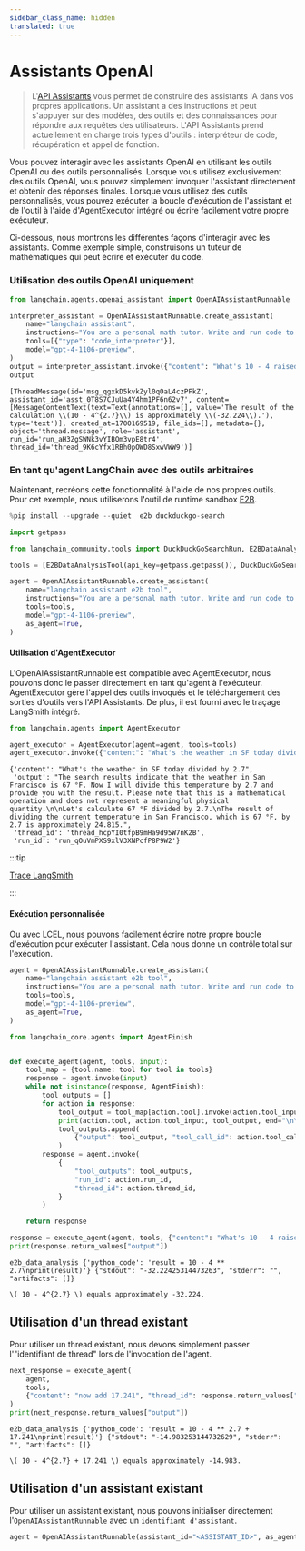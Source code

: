 ```yaml
---
sidebar_class_name: hidden
translated: true
---
```


# Assistants OpenAI

> L'[API Assistants](https://platform.openai.com/docs/assistants/overview) vous permet de construire des assistants IA dans vos propres applications. Un assistant a des instructions et peut s'appuyer sur des modèles, des outils et des connaissances pour répondre aux requêtes des utilisateurs. L'API Assistants prend actuellement en charge trois types d'outils : interpréteur de code, récupération et appel de fonction.

Vous pouvez interagir avec les assistants OpenAI en utilisant les outils OpenAI ou des outils personnalisés. Lorsque vous utilisez exclusivement des outils OpenAI, vous pouvez simplement invoquer l'assistant directement et obtenir des réponses finales. Lorsque vous utilisez des outils personnalisés, vous pouvez exécuter la boucle d'exécution de l'assistant et de l'outil à l'aide d'AgentExecutor intégré ou écrire facilement votre propre exécuteur.

Ci-dessous, nous montrons les différentes façons d'interagir avec les assistants. Comme exemple simple, construisons un tuteur de mathématiques qui peut écrire et exécuter du code.

### Utilisation des outils OpenAI uniquement

```python
from langchain.agents.openai_assistant import OpenAIAssistantRunnable
```

```python
interpreter_assistant = OpenAIAssistantRunnable.create_assistant(
    name="langchain assistant",
    instructions="You are a personal math tutor. Write and run code to answer math questions.",
    tools=[{"type": "code_interpreter"}],
    model="gpt-4-1106-preview",
)
output = interpreter_assistant.invoke({"content": "What's 10 - 4 raised to the 2.7"})
output
```

```output
[ThreadMessage(id='msg_qgxkD5kvkZyl0qOaL4czPFkZ', assistant_id='asst_0T8S7CJuUa4Y4hm1PF6n62v7', content=[MessageContentText(text=Text(annotations=[], value='The result of the calculation \\(10 - 4^{2.7}\\) is approximately \\(-32.224\\).'), type='text')], created_at=1700169519, file_ids=[], metadata={}, object='thread.message', role='assistant', run_id='run_aH3ZgSWNk3vYIBQm3vpE8tr4', thread_id='thread_9K6cYfx1RBh0pOWD8SxwVWW9')]
```

### En tant qu'agent LangChain avec des outils arbitraires

Maintenant, recréons cette fonctionnalité à l'aide de nos propres outils. Pour cet exemple, nous utiliserons l'outil de runtime sandbox [E2B](https://e2b.dev/docs?ref=landing-page-get-started).

```python
%pip install --upgrade --quiet  e2b duckduckgo-search
```

```python
import getpass

from langchain_community.tools import DuckDuckGoSearchRun, E2BDataAnalysisTool

tools = [E2BDataAnalysisTool(api_key=getpass.getpass()), DuckDuckGoSearchRun()]
```

```python
agent = OpenAIAssistantRunnable.create_assistant(
    name="langchain assistant e2b tool",
    instructions="You are a personal math tutor. Write and run code to answer math questions. You can also search the internet.",
    tools=tools,
    model="gpt-4-1106-preview",
    as_agent=True,
)
```

#### Utilisation d'AgentExecutor

L'OpenAIAssistantRunnable est compatible avec AgentExecutor, nous pouvons donc le passer directement en tant qu'agent à l'exécuteur. AgentExecutor gère l'appel des outils invoqués et le téléchargement des sorties d'outils vers l'API Assistants. De plus, il est fourni avec le traçage LangSmith intégré.

```python
from langchain.agents import AgentExecutor

agent_executor = AgentExecutor(agent=agent, tools=tools)
agent_executor.invoke({"content": "What's the weather in SF today divided by 2.7"})
```

```output
{'content': "What's the weather in SF today divided by 2.7",
 'output': "The search results indicate that the weather in San Francisco is 67 °F. Now I will divide this temperature by 2.7 and provide you with the result. Please note that this is a mathematical operation and does not represent a meaningful physical quantity.\n\nLet's calculate 67 °F divided by 2.7.\nThe result of dividing the current temperature in San Francisco, which is 67 °F, by 2.7 is approximately 24.815.",
 'thread_id': 'thread_hcpYI0tfpB9mHa9d95W7nK2B',
 'run_id': 'run_qOuVmPXS9xlV3XNPcfP8P9W2'}
```

:::tip

[Trace LangSmith](https://smith.langchain.com/public/6750972b-0849-4beb-a8bb-353d424ffade/r)

:::

#### Exécution personnalisée

Ou avec LCEL, nous pouvons facilement écrire notre propre boucle d'exécution pour exécuter l'assistant. Cela nous donne un contrôle total sur l'exécution.

```python
agent = OpenAIAssistantRunnable.create_assistant(
    name="langchain assistant e2b tool",
    instructions="You are a personal math tutor. Write and run code to answer math questions.",
    tools=tools,
    model="gpt-4-1106-preview",
    as_agent=True,
)
```

```python
from langchain_core.agents import AgentFinish


def execute_agent(agent, tools, input):
    tool_map = {tool.name: tool for tool in tools}
    response = agent.invoke(input)
    while not isinstance(response, AgentFinish):
        tool_outputs = []
        for action in response:
            tool_output = tool_map[action.tool].invoke(action.tool_input)
            print(action.tool, action.tool_input, tool_output, end="\n\n")
            tool_outputs.append(
                {"output": tool_output, "tool_call_id": action.tool_call_id}
            )
        response = agent.invoke(
            {
                "tool_outputs": tool_outputs,
                "run_id": action.run_id,
                "thread_id": action.thread_id,
            }
        )

    return response
```

```python
response = execute_agent(agent, tools, {"content": "What's 10 - 4 raised to the 2.7"})
print(response.return_values["output"])
```

```output
e2b_data_analysis {'python_code': 'result = 10 - 4 ** 2.7\nprint(result)'} {"stdout": "-32.22425314473263", "stderr": "", "artifacts": []}

\( 10 - 4^{2.7} \) equals approximately -32.224.
```

## Utilisation d'un thread existant

Pour utiliser un thread existant, nous devons simplement passer l'"identifiant de thread" lors de l'invocation de l'agent.

```python
next_response = execute_agent(
    agent,
    tools,
    {"content": "now add 17.241", "thread_id": response.return_values["thread_id"]},
)
print(next_response.return_values["output"])
```

```output
e2b_data_analysis {'python_code': 'result = 10 - 4 ** 2.7 + 17.241\nprint(result)'} {"stdout": "-14.983253144732629", "stderr": "", "artifacts": []}

\( 10 - 4^{2.7} + 17.241 \) equals approximately -14.983.
```

## Utilisation d'un assistant existant

Pour utiliser un assistant existant, nous pouvons initialiser directement l'`OpenAIAssistantRunnable` avec un `identifiant d'assistant`.

```python
agent = OpenAIAssistantRunnable(assistant_id="<ASSISTANT_ID>", as_agent=True)
```
